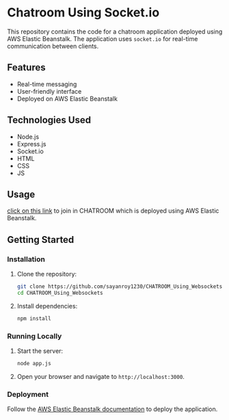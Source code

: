# Chatroom Using Socket.io

This repository contains the code for a chatroom application deployed using AWS Elastic Beanstalk. The application uses `socket.io` for real-time communication between clients.

## Features

- Real-time messaging
- User-friendly interface
- Deployed on AWS Elastic Beanstalk

## Technologies Used

- Node.js
- Express.js
- Socket.io
- HTML
- CSS
- JS

## Usage

[click on this link](http://chatroom-env.eba-k2ny8d3f.ap-south-1.elasticbeanstalk.com/) to join in CHATROOM which is deployed using AWS Elastic Beanstalk.

## Getting Started

### Installation

1. Clone the repository:
    ```bash
    git clone https://github.com/sayanroy1230/CHATROOM_Using_Websockets.git
    cd CHATROOM_Using_Websockets
    ```
2. Install dependencies:
    ```bash
    npm install
    ```

### Running Locally

1. Start the server:
    ```bash
    node app.js
    ```
2. Open your browser and navigate to `http://localhost:3000`.

### Deployment

 Follow the [AWS Elastic Beanstalk documentation](https://docs.aws.amazon.com/elasticbeanstalk/latest/dg/Welcome.html) to deploy the application.




